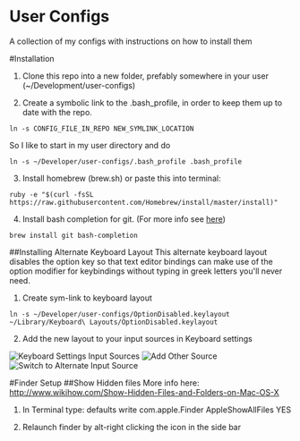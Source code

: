 # User Configs
A collection of my configs with instructions on how to install them

#Installation
1) Clone this repo into a new folder, prefably somewhere in your user (~/Development/user-configs)

2) Create a symbolic link to the .bash_profile, in order to keep them up to date with the repo.

`ln -s CONFIG_FILE_IN_REPO NEW_SYMLINK_LOCATION`

So I like to start in my user directory and do 

`ln -s ~/Developer/user-configs/.bash_profile .bash_profile`

3) Install homebrew (brew.sh) or paste this into terminal:

`ruby -e "$(curl -fsSL https://raw.githubusercontent.com/Homebrew/install/master/install)"`

4) Install bash completion for git. 
(For more info see [here](https://github.com/bobthecow/git-flow-completion/wiki/Install-Bash-git-completion))

`brew install git bash-completion`

##Installing Alternate Keyboard Layout
This alternate keyboard layout disables the option key so that text editor bindings can make use of the option modifier for keybindings without typing in greek letters you'll never need.

1) Create sym-link to keyboard layout

`ln -s ~/Developer/user-configs/OptionDisabled.keylayout ~/Library/Keyboard\ Layouts/OptionDisabled.keylayout`

2) Add the new layout to your input sources in Keyboard settings

![Keyboard Settings Input Sources](http://i.imgur.com/QIF4kUv.png)
![Add Other Source](http://i.imgur.com/oL5ZAA1.png)
![Switch to Alternate Input Source](http://i.imgur.com/VNkWHwz.png)

#Finder Setup
##Show Hidden files
More info here: http://www.wikihow.com/Show-Hidden-Files-and-Folders-on-Mac-OS-X

1) In Terminal type: defaults write com.apple.Finder AppleShowAllFiles YES

2) Relaunch finder by alt-right clicking the icon in the side bar
